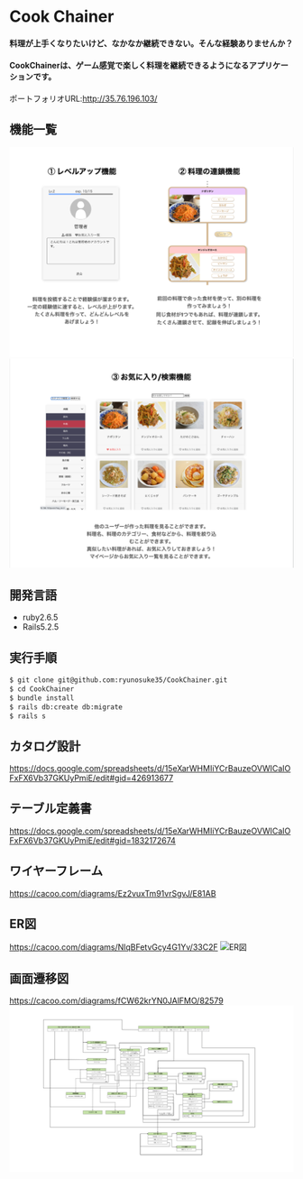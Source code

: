 
# Cook Chainer

#### 料理が上手くなりたいけど、なかなか継続できない。そんな経験ありませんか？  
#### CookChainerは、ゲーム感覚で楽しく料理を継続できるようになるアプリケーションです。

ポートフォリオURL:http://35.76.196.103/  


## 機能一覧
![機能一覧](./app/assets/images/readme_img/readme1.png)
![機能一覧](./app/assets/images/readme_img/readme2.png)


## 開発言語

- ruby2.6.5
- Rails5.2.5

## 実行手順

```
$ git clone git@github.com:ryunosuke35/CookChainer.git
$ cd CookChainer
$ bundle install
$ rails db:create db:migrate
$ rails s
```

## カタログ設計
https://docs.google.com/spreadsheets/d/15eXarWHMIiYCrBauzeOVWICaIOFxFX6Vb37GKUyPmiE/edit#gid=426913677

## テーブル定義書
https://docs.google.com/spreadsheets/d/15eXarWHMIiYCrBauzeOVWICaIOFxFX6Vb37GKUyPmiE/edit#gid=1832172674

## ワイヤーフレーム
https://cacoo.com/diagrams/Ez2vuxTm91vrSgvJ/E81AB

##  ER図
https://cacoo.com/diagrams/NlqBFetvGcy4G1Yv/33C2F
![ER図](./app/assets/images/readme_img/ER図.png)

## 画面遷移図
https://cacoo.com/diagrams/fCW62krYN0JAlFMO/82579
![画面遷移図](./app/assets/images/readme_img/画面遷移図.png)
